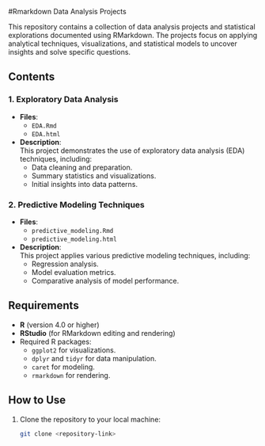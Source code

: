 #Rmarkdown Data Analysis Projects

This repository contains a collection of data analysis projects and statistical explorations documented using RMarkdown. The projects focus on applying analytical techniques, visualizations, and statistical models to uncover insights and solve specific questions.

## Contents

### 1. Exploratory Data Analysis
- **Files**:  
  - `EDA.Rmd`  
  - `EDA.html`
- **Description**:  
  This project demonstrates the use of exploratory data analysis (EDA) techniques, including:
  - Data cleaning and preparation.
  - Summary statistics and visualizations.
  - Initial insights into data patterns.

### 2. Predictive Modeling Techniques
- **Files**:  
  - `predictive_modeling.Rmd`  
  - `predictive_modeling.html`
- **Description**:  
  This project applies various predictive modeling techniques, including:
  - Regression analysis.
  - Model evaluation metrics.
  - Comparative analysis of model performance.

## Requirements

- **R** (version 4.0 or higher)
- **RStudio** (for RMarkdown editing and rendering)
- Required R packages:
  - `ggplot2` for visualizations.
  - `dplyr` and `tidyr` for data manipulation.
  - `caret` for modeling.
  - `rmarkdown` for rendering.

## How to Use

1. Clone the repository to your local machine:
   ```bash
   git clone <repository-link>
